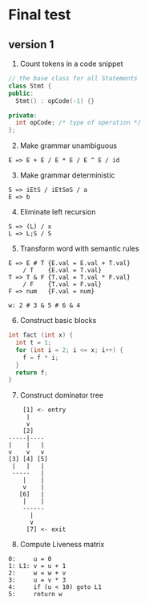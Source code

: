 # Final test

## version 1

1. Count tokens in a code snippet

```c++
// the base class for all Statements
class Stmt {
public:
  Stmt() : opCode(-1) {}

private:
  int opCode; /* type of operation */
};
```

2. Make grammar unambiguous

```
E => E + E / E * E / E ^ E / id
```

3. Make grammar deterministic
```
S => iEtS / iEtSeS / a
E => b
```

4. Eliminate left recursion
```
S => (L) / x
L => L;S / S
```

5. Transform word with semantic rules
```
E => E # T {E.val = E.val + T.val}
    / T    {E.val = T.val}
T => T & F {T.val = T.val * F.val}
    / F    {T.val = F.val}
F => num   {F.val = num}

w: 2 # 3 & 5 # 6 & 4
```

6. Construct basic blocks
```cpp
int fact (int x) {
  int t = 1;
  for (int i = 2; i <= x; i++) {
    f = f * i;
  }
  return f;
}
```

7. Construct dominator tree
```
    [1] <- entry
     |
     v
    [2]
-----|----
|    |   |
v    v   v
[3] [4] [5]
 |   |   |
 -----   |
    |    |
    v    |
   [6]   |
    |    |
    ------
      |
      v
     [7] <- exit
```

8. Compute Liveness matrix
```
0:     u = 0
1: L1: v = u + 1
2:     w = w + v
3:     u = v * 3
4:     if (u < 10) goto L1
5:     return w
```
